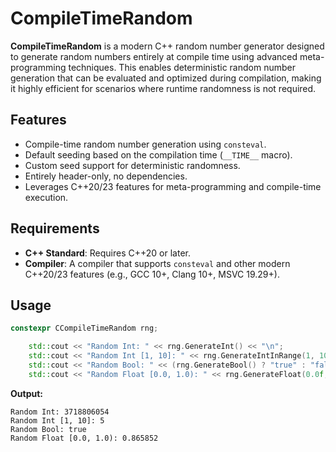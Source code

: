 # CompileTimeRandom

**CompileTimeRandom** is a modern C++ random number generator designed to generate random numbers entirely at compile time using advanced meta-programming techniques. This enables deterministic random number generation that can be evaluated and optimized during compilation, making it highly efficient for scenarios where runtime randomness is not required.

## Features

- Compile-time random number generation using `consteval`.
- Default seeding based on the compilation time (`__TIME__` macro).
- Custom seed support for deterministic randomness.
- Entirely header-only, no dependencies.
- Leverages C++20/23 features for meta-programming and compile-time execution.

## Requirements

- **C++ Standard**: Requires C++20 or later.
- **Compiler**: A compiler that supports `consteval` and other modern C++20/23 features (e.g., GCC 10+, Clang 10+, MSVC 19.29+).

## Usage
```cpp
constexpr CCompileTimeRandom rng;

    std::cout << "Random Int: " << rng.GenerateInt() << "\n";
    std::cout << "Random Int [1, 10]: " << rng.GenerateIntInRange(1, 10) << "\n";
    std::cout << "Random Bool: " << (rng.GenerateBool() ? "true" : "false") << "\n";
    std::cout << "Random Float [0.0, 1.0): " << rng.GenerateFloat(0.0f, 1.0f) << "\n";
```
**Output:**
```
Random Int: 3718806054
Random Int [1, 10]: 5
Random Bool: true
Random Float [0.0, 1.0): 0.865852 
```
